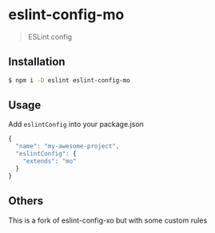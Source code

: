 # eslint-config-mo

> ESLint config

## Installation

```bash
$ npm i -D eslint eslint-config-mo
```

## Usage

Add `eslintConfig` into your package.json

```js
{
  "name": "my-awesome-project",
  "eslintConfig": {
    "extends": "mo"
  }
}
```

## Others

This is a fork of eslint-config-xo but with some custom rules

